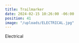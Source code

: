 ```yaml
---
title: Trailmarker
date: 2024-02-15 10:26:00 -06:00
position: 41
image: "/uploads/ELECTRICAL.jpg"
---
```


Electrical